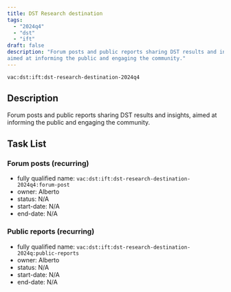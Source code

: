 ```yaml
---
title: DST Research destination
tags:
  - "2024q4"
  - "dst"
  - "ift"
draft: false
description: "Forum posts and public reports sharing DST results and insights,
aimed at informing the public and engaging the community."
---
```


`vac:dst:ift:dst-research-destination-2024q4`

## Description
Forum posts and public reports sharing DST results and insights,
aimed at informing the public and engaging the community.


## Task List

### Forum posts (recurring)
* fully qualified name: `vac:dst:ift:dst-research-destination-2024q4:forum-post`
* owner: Alberto
* status: N/A
* start-date: N/A
* end-date: N/A

### Public reports (recurring)
* fully qualified name: `vac:dst:ift:dst-research-destination-2024q:public-reports`
* owner: Alberto
* status: N/A
* start-date: N/A
* end-date: N/A


